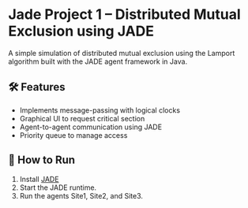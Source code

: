 # Jade Project 1 – Distributed Mutual Exclusion using JADE

A simple simulation of distributed mutual exclusion using the Lamport algorithm built with the JADE agent framework in Java.

## 🛠 Features
- Implements message-passing with logical clocks
- Graphical UI to request critical section
- Agent-to-agent communication using JADE
- Priority queue to manage access

## 🚀 How to Run
1. Install [JADE](https://jade.tilab.com/)
2. Start the JADE runtime.
3. Run the agents Site1, Site2, and Site3.